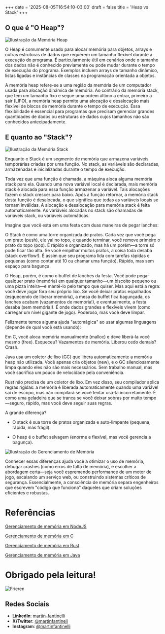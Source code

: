 +++
date = '2025-08-05T16:54:10-03:00'
draft = false
title = 'Heap vs Stack'
+++

## **O que é "O Heap"?**

![Ilustração da Memória Heap](/images/heap.jpg)

O Heap é comumente usado para alocar memória para objetos, arrays e outras estruturas de dados que requerem um tamanho flexível durante a execução do programa. É particularmente útil em cenários onde o tamanho dos dados não é conhecido previamente ou pode mudar durante o tempo de execução do programa. Exemplos incluem arrays de tamanho dinâmico, listas ligadas e instâncias de classes na programação orientada a objetos.

<!--more-->

A memória heap refere-se a uma região da memória de um computador usada para alocação dinâmica de memória. Ao contrário da memória stack, que tem um tamanho fixo e segue uma ordem último a entrar, primeiro a sair (LIFO), a memória heap permite uma alocação e desalocação mais flexível de blocos de memória durante o tempo de execução. Essa flexibilidade é essencial para programas que precisam gerenciar grandes quantidades de dados ou estruturas de dados cujos tamanhos não são conhecidos antecipadamente.

## **E quanto ao "Stack"?**

![Ilustração da Memória Stack](/images/stack.jpg)

Enquanto o Stack é um segmento de memória que armazena variáveis temporárias criadas por uma função. No stack, as variáveis são declaradas, armazenadas e inicializadas durante o tempo de execução.

Toda vez que uma função é chamada, a máquina aloca alguma memória stack para ela. Quando uma nova variável local é declarada, mais memória stack é alocada para essa função armazenar a variável. Tais alocações fazem o stack crescer para baixo. Após a função retornar, a memória stack desta função é desalocada, o que significa que todas as variáveis locais se tornam inválidas. A alocação e desalocação para memória stack é feita automaticamente. As variáveis alocadas no stack são chamadas de variáveis stack, ou variáveis automáticas.

Imagine que você está em uma festa com duas maneiras de pegar lanches:

O Stack é como uma torre organizada de pratos. Cada vez que você pega um prato (push), ele vai no topo, e quando terminar, você remove primeiro o prato do topo (pop). É rápido e organizado, mas há um porém—a torre só pode ficar tão alta. Se você empilhar muitos pratos, a coisa toda desaba (stack overflow!). É assim que seu programa lida com tarefas rápidas e pequenas (como contar até 10 ou chamar uma função). Rápido, mas sem espaço para bagunça.

O Heap, porém, é como o buffet de lanches da festa. Você pode pegar qualquer prato (memória) em qualquer tamanho—um biscoito pequeno ou uma pizza inteira—e mantê-lo pelo tempo que quiser. Mas aqui está a regra: você deve jogar fora seu próprio lixo. Se você deixar pratos espalhados (esquecendo de liberar memória), a mesa do buffet fica bagunçada, os lanches acabam (vazamentos de memória!), e eventualmente, a festa desaba (sem memória!). É onde dados grandes e flexíveis vivem (como carregar um nível gigante de jogo). Poderoso, mas você deve limpar.

Felizmente temos alguma ajuda "automágica" ao usar algumas linguagens (depende de qual você está usando):

Em C, você aloca memória manualmente (malloc) e deve liberá-la você mesmo (free). Esqueceu? Vazamentos de memória. Liberou cedo demais? Crash.

Java usa um coletor de lixo (GC) que libera automaticamente a memória heap não utilizada. Você apenas cria objetos (new), e o GC silenciosamente limpa quando eles não são mais necessários. Sem trabalho manual, mas você sacrifica um pouco de velocidade pela conveniência.

Rust não precisa de um coletor de lixo. Em vez disso, seu compilador aplica regras rígidas: a memória é liberada automaticamente quando uma variável sai de escopo, mas não compilará se você tentar usá-la incorretamente. É como uma geladeira que se tranca se você deixar sobras por muito tempo—seguro, rápido, mas você deve seguir suas regras.

A grande diferença?

- O stack é sua torre de pratos organizada e auto-limpante (pequena, rápida, mas frágil).

- O heap é o buffet selvagem (enorme e flexível, mas você gerencia a bagunça).

![Ilustração do Gerenciamento de Memória](/images/heapstack.png)

Conhecer essas diferenças ajuda você a otimizar o uso de memória, debugar crashes (como erros de falta de memória), e escolher a abordagem certa—seja você espremendo performance de um motor de jogo, escalando um serviço web, ou construindo sistemas críticos de segurança. Essencialmente, a consciência de memória separa engenheiros que escrevem "código que funciona" daqueles que criam soluções eficientes e robustas.

# Referências

[Gerenciamento de memória em NodeJS](https://www.daily.co/blog/introduction-to-memory-management-in-node-js-applications/#)

[Gerenciamento de memória em C](https://medium.com/@lsltry404/memory-usage-in-c-programming-a-comprehensive-guide-b20038647992)

[Gerenciamento de memória em Rust](https://medium.com/@cicerohellmann/understanding-memory-management-in-rust-a-comparative-insight-with-c-and-java-kotlin-0b2102020ae7)

[Gerenciamento de memória em Java](https://medium.com/@3eid/deep-dive-into-java-memory-management-heap-stack-metaspace-and-garbage-collection-df6548fe6860)

# Obrigado pela leitura!

![Frieren](/images/frieren.jpeg)

## Redes Sociais

- **LinkedIn**: [martin-fantinelli](https://www.linkedin.com/in/martin-fantinelli/)
- **X/Twitter**: [@martinfantineli](https://x.com/martinfantineli)
- **Instagram**: [@martinfantinelli](https://www.instagram.com/martinfantinelli)
